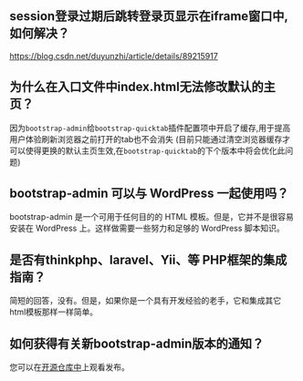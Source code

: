 ## session登录过期后跳转登录页显示在iframe窗口中,如何解决？

https://blog.csdn.net/duyunzhi/article/details/89215917

## 为什么在入口文件中index.html无法修改默认的主页？

因为`bootstrap-admin`给`bootstrap-quicktab`插件配置项中开启了缓存,用于提高用户体验刷新浏览器之前打开的tab也不会消失
(目前只能通过清空浏览器缓存才可以使得更换的默认主页生效,在`bootstrap-quicktab`的下个版本中将会优化此问题)

## bootstrap-admin 可以与 WordPress 一起使用吗？ <!-- {docsify-ignore-all} -->

bootstrap-admin 是一个可用于任何目的的 HTML 模板。但是，它并不是很容易安装在 WordPress 上。这样做需要一些努力和足够的 WordPress 脚本知识。

## 是否有thinkphp、laravel、Yii、等 PHP框架的集成指南？

简短的回答，没有。但是，如果你是一个具有开发经验的老手，它和集成其它html模板那样一样简单。

## 如何获得有关新bootstrap-admin版本的通知？

您可以在[开源仓库中](https://gitee.com/ajiho/bootstrap-admin)上观看发布。
